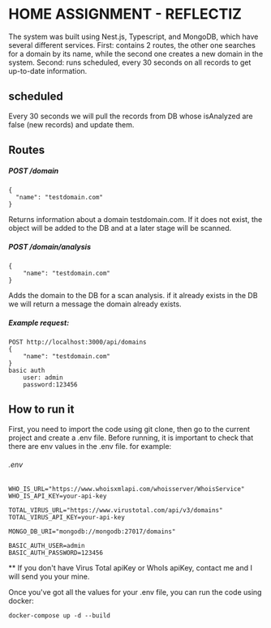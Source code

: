 # HOME ASSIGNMENT - REFLECTIZ

The system was built using Nest.js, Typescript, and MongoDB, which have several different services.
First: contains 2 routes, the other one searches for a domain by its name, while the second one creates a new domain in the system.
Second: runs scheduled, every 30 seconds on all records to get up-to-date information.

## scheduled

Every 30 seconds we will pull the records from DB whose isAnalyzed are false (new records) and update them.

## Routes

##### POST /domain

    {
      "name": "testdomain.com"
    }

Returns information about a domain testdomain.com. If it does not exist, the object will be added to the DB and at a later stage will be scanned.

##### POST /domain/analysis

    {
        "name": "testdomain.com"
    }

Adds the domain to the DB for a scan analysis. if it already exists in the DB we will return a message the domain already exists.

##### Example request:

    POST http://localhost:3000/api/domains
    {
        "name": "testdomain.com"
    }
    basic auth
        user: admin
        password:123456

## How to run it

First, you need to import the code using git clone, then go to the current project and create a .env file.
Before running, it is important to check that there are env values in the .env file.
for example:

###### .env

    WHO_IS_URL="https://www.whoisxmlapi.com/whoisserver/WhoisService"
    WHO_IS_API_KEY=your-api-key

    TOTAL_VIRUS_URL="https://www.virustotal.com/api/v3/domains"
    TOTAL_VIRUS_API_KEY=your-api-key

    MONGO_DB_URI="mongodb://mongodb:27017/domains"

    BASIC_AUTH_USER=admin
    BASIC_AUTH_PASSWORD=123456

** If you don't have Virus Total apiKey or WhoIs apiKey, contact me and I will send you your mine.

Once you've got all the values for your .env file, you can run the code using docker:

    docker-compose up -d --build
